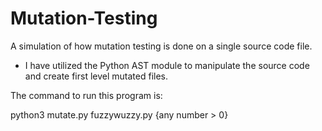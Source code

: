 # Mutation-Testing
A simulation of how mutation testing is done on a single source code file. 
- I have utilized the Python AST module to manipulate the source code and create first level mutated files. 

The command to run this program is: 

python3 mutate.py fuzzywuzzy.py {any number > 0}
